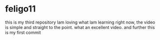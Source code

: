 # feligo11
this is my third repository
lam loving what lam learning right now, the video is simple and straight to the point. what an excellent video.
and further this is my first commit
